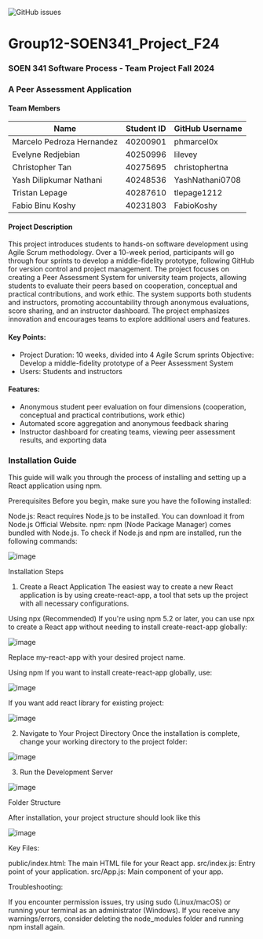 ![GitHub issues](https://img.shields.io/github/issues/phmarcel0x/Group12-SOEN341_Project_F24)

# Group12-SOEN341_Project_F24
### SOEN 341 Software Process - Team Project Fall 2024 
### A Peer Assessment Application

#### Team Members
| Name                      | Student ID | GitHub Username    |
|---------------------------|------------|--------------------|
| Marcelo Pedroza Hernandez | 40200901   | phmarcel0x         |
| Evelyne Redjebian         | 40250996   | lilevey            |
| Christopher Tan           | 40275695   | christophertna     |
| Yash Dilipkumar Nathani   | 40248536   | YashNathani0708    |
| Tristan Lepage            | 40287610   | tlepage1212        |
| Fabio Binu Koshy          | 40231803   | FabioKoshy         |

#### Project Description
This project introduces students to hands-on software development using Agile Scrum methodology. Over a 10-week period, participants will go through four sprints to develop a middle-fidelity prototype, following GitHub for version control and project management. The project focuses on creating a Peer Assessment System for university team projects, allowing students to evaluate their peers based on cooperation, conceptual and practical contributions, and work ethic. The system supports both students and instructors, promoting accountability through anonymous evaluations, score sharing, and an instructor dashboard. The project emphasizes innovation and encourages teams to explore additional users and features.

#### Key Points:
- Project Duration: 10 weeks, divided into 4 Agile Scrum sprints
Objective: Develop a middle-fidelity prototype of a Peer Assessment System
- Users: Students and instructors

#### Features:
- Anonymous student peer evaluation on four dimensions (cooperation, conceptual and practical contributions, work ethic)
- Automated score aggregation and anonymous feedback sharing
- Instructor dashboard for creating teams, viewing peer assessment results, and exporting data


### Installation Guide

This guide will walk you through the process of installing and setting up a React application using npm.

Prerequisites
Before you begin, make sure you have the following installed:

Node.js: React requires Node.js to be installed. You can download it from Node.js Official Website.
npm: npm (Node Package Manager) comes bundled with Node.js. To check if Node.js and npm are installed, run the following commands:

![image](https://github.com/user-attachments/assets/2939312a-5e53-499e-900e-231b80b83e8f)


Installation Steps
1. Create a React Application
The easiest way to create a new React application is by using create-react-app, a tool that sets up the project with all necessary configurations.

Using npx (Recommended)
If you're using npm 5.2 or later, you can use npx to create a React app without needing to install create-react-app globally:

![image](https://github.com/user-attachments/assets/298deaff-5c4f-43e4-96e2-479b44f60dfd)

Replace my-react-app with your desired project name.

Using npm
If you want to install create-react-app globally, use:

![image](https://github.com/user-attachments/assets/40e7ee63-fc66-446e-9861-0ff203182095)

If you want add react library for existing project:

![image](https://github.com/user-attachments/assets/7506398e-db5d-4c5d-a3fd-0a8705b6c448)

2. Navigate to Your Project Directory
Once the installation is complete, change your working directory to the project folder:

![image](https://github.com/user-attachments/assets/cd8cb323-5ac4-415f-8117-96900e563607)

3. Run the Development Server

![image](https://github.com/user-attachments/assets/9796bff7-1322-4b9b-b034-0d6d7e19c450)

 Folder Structure
 
After installation, your project structure should look like this

![image](https://github.com/user-attachments/assets/94630815-ffdd-469b-a42d-aead983409d5)

Key Files:

public/index.html: The main HTML file for your React app.
src/index.js: Entry point of your application.
src/App.js: Main component of your app.

Troubleshooting:

If you encounter permission issues, try using sudo (Linux/macOS) or running your terminal as an administrator (Windows).
If you receive any warnings/errors, consider deleting the node_modules folder and running npm install again.



